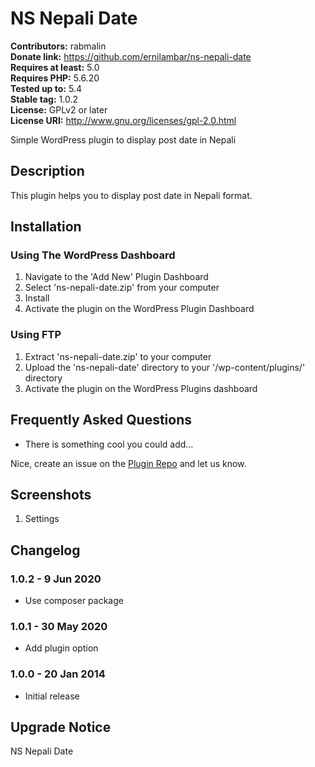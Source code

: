 # NS Nepali Date 

**Contributors:** rabmalin  
**Donate link:** https://github.com/ernilambar/ns-nepali-date  
**Requires at least:** 5.0  
**Requires PHP:** 5.6.20  
**Tested up to:** 5.4  
**Stable tag:** 1.0.2  
**License:** GPLv2 or later  
**License URI:** http://www.gnu.org/licenses/gpl-2.0.html  

Simple WordPress plugin to display post date in Nepali

## Description 

This plugin helps you to display post date in Nepali format.

## Installation 

### Using The WordPress Dashboard 

1. Navigate to the 'Add New' Plugin Dashboard
2. Select 'ns-nepali-date.zip' from your computer
3. Install
4. Activate the plugin on the WordPress Plugin Dashboard

### Using FTP

1. Extract 'ns-nepali-date.zip' to your computer
2. Upload the 'ns-nepali-date' directory to your '/wp-content/plugins/' directory
3. Activate the plugin on the WordPress Plugins dashboard

## Frequently Asked Questions 

* There is something cool you could add...

Nice, create an issue on the [Plugin Repo](https://github.com/ernilambar/ns-nepali-date/issues) and let us know.

## Screenshots 

1. Settings

## Changelog 

### 1.0.2 - 9 Jun 2020 

* Use composer package

### 1.0.1 - 30 May 2020 

* Add plugin option

### 1.0.0 - 20 Jan 2014 

* Initial release

## Upgrade Notice

NS Nepali Date

